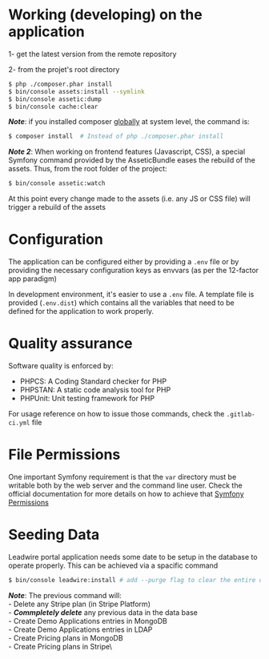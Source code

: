 # Working (developing) on the application

1- get the latest version from the remote repository

2- from the projet's root directory
```sh
$ php ./composer.phar install
$ bin/console assets:install --symlink
$ bin/console assetic:dump
$ bin/console cache:clear
```

***Note***: if you installed composer [globally](https://getcomposer.org/doc/00-intro.md#installation-linux-unix-macos) at system level, the command is:
```sh
$ composer install  # Instead of php ./composer.phar install
```


***Note 2***: When working on frontend features (Javascript, CSS), a special Symfony command provided by the AsseticBundle eases the rebuild of the assets. Thus, from the root folder of the project:
```sh
$ bin/console assetic:watch
```
At this point every change made to the assets (i.e. any JS or CSS file) will trigger a rebuild of the assets

# Configuration
The application can be configured either by providing a `.env` file or by providing the necessary configuration keys as envvars (as per the 12-factor app paradigm)

In development environment, it's easier to use a `.env` file. A template file is provided (`.env.dist`) which contains all the variables that need to be defined for the application to work properly.

# Quality assurance

Software quality is enforced by:
- PHPCS: A Coding Standard checker for PHP
- PHPSTAN: A static code analysis tool for PHP
- PHPUnit: Unit testing framework for PHP

For usage reference on how to issue those commands, check the `.gitlab-ci.yml` file

# File Permissions
One important Symfony requirement is that the `var` directory must be writable both by the web server and the command line user. Check the official documentation for more details on how to achieve that [Symfony Permissions](https://symfony.com/doc/3.4/setup/file_permissions.html)

# Seeding Data
Leadwire portal application needs some date to be setup in the database to operate properly. This can be achieved via a spacific command
```sh
$ bin/console leadwire:install # add --purge flag to clear the entire database before creating new data
```

***Note***: The previous command will:\
    - Delete any Stripe plan (in Stripe Platform)\
    - ***Commpletely delete*** any previous data in the data base\
    - Create Demo Applications entries in MongoDB\
    - Create Demo Applications entries in LDAP\
    - Create Pricing plans in MongoDB\
    - Create Pricing plans in Stripe\
